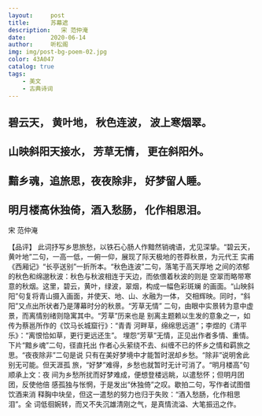 ```yaml
---
layout:     post
title:      苏幕遮
description:   宋 范仲淹
date:       2020-06-14
author:     听松阁
img: img/post-bg-poem-02.jpg
color: 43A047
catalog: true
tags:
    - 美文
    - 古典诗词
---
```



## 碧云天， 黄叶地， 秋色连波， 波上寒烟翠。 
## 山映斜阳天接水， 芳草无情， 更在斜阳外。 

## 黯乡魂，追旅思，夜夜除非， 好梦留人睡。 
## 明月楼高休独倚，酒入愁肠， 化作相思泪。 

宋 范仲淹

【品评】 
此词抒写乡思旅愁，以铁石心肠人作黯然销魂语，尤见深挚。“碧云天， 
黄叶地”二句，一高一低，一俯一仰，展现了际天极地的苍莽秋景，为元代王 
实甫《西厢记》“长亭送别”一折所本。“秋色连波”二句，落笔于高天厚地 
之间的浓郁的秋色和绵邈秋波：秋色与秋波相连于天边，而依偎着秋波的则是 
空翠而略带寒意的秋烟。这里，碧云，黄叶，绿波，翠烟，构成一幅色彩斑斓 
的画面。“山映斜阳”句复将青山摄入画面，并使天、地、山、水融为一体， 
交相辉映。同时，“斜阳”又点出所状者乃是薄幕时分的秋景。“芳草无情” 
二句，由眼中实景转为意中虚景，而离情别绪则隐寓其中。“芳草”历来也是 
别离主题赖以生发的意象之一，如传为蔡邕所作的《饮马长城窟行》：“青青 
河畔草，绵绵思远道”；李煜的《清平乐》：“离恨恰如草，更行更远还生”。 
埋怨“芳草”无情，正见出作者多情、重情。下片“黯乡魂”二句，径直托出 
作者心头萦绕不去、纠缠不已的怀乡之情和羁旅之思。“夜夜除非”二句是说 
只有在美好梦境中才能暂时泯却乡愁。“除非”说明舍此别无可能。但天涯孤 
旅，“好梦”难得，乡愁也就暂时无计可消了。“明月楼高”句顺承上文：夜 
间为乡愁所扰而好梦难成，便想登楼远眺，以遣愁怀；但明月团团，反使他倍 
感孤独与怅惘，于是发出“休独倚”之叹。歇拍二句，写作者试图借饮酒来消 
释胸中块垒，但这一遣愁的努力也归于失败：“酒入愁肠，化作相思泪”。全 
词低徊婉转，而又不失沉雄清刚之气，是真情流溢、大笔振迅之作。 
